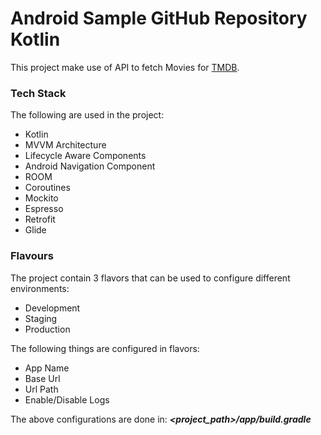 # Android Sample GitHub Repository Kotlin
This project make use of API to fetch Movies for  [TMDB](https://www.themoviedb.org/).

### Tech Stack
The following are used in the project:
-  Kotlin
-  MVVM Architecture
-  Lifecycle Aware Components
-  Android Navigation Component
-  ROOM
-  Coroutines
-  Mockito
-  Espresso
-  Retrofit
-  Glide

### Flavours
The project contain 3 flavors that can be used to configure different environments:
- Development
- Staging
- Production

The following things are configured in flavors:
- App Name
- Base Url
- Url Path
- Enable/Disable Logs

The above configurations are done in:
**_<project_path>/app/build.gradle_**


